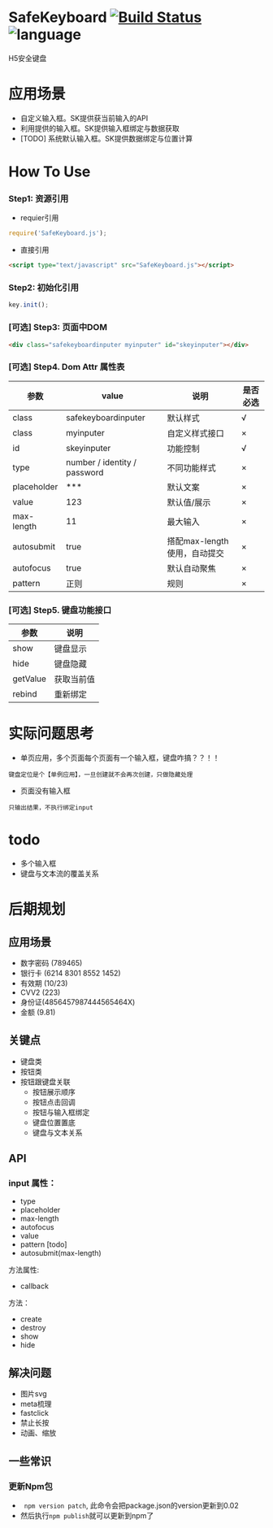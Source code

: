 

# SafeKeyboard [![Build Status](https://travis-ci.org/kevinyan/SafeKeyboard.png?branch=master)](https://travis-ci.org/kevinyan/SafeKeyboard)  ![language](https://img.shields.io/badge/language-javascript-orange.svg)
H5安全键盘


# 应用场景
- 自定义输入框。SK提供获当前输入的API
- 利用提供的输入框。SK提供输入框绑定与数据获取
- [TODO] 系统默认输入框。SK提供数据绑定与位置计算


# How To Use

### Step1: 资源引用

- requier引用

```js
require('SafeKeyboard.js');
```

- 直接引用

``` html    
<script type="text/javascript" src="SafeKeyboard.js"></script>
```

### Step2: 初始化引用
```js
key.init();
```


### [可选] Step3: 页面中DOM

```html
<div class="safekeyboardinputer myinputer" id="skeyinputer"></div>
```




### [可选] Step4. Dom Attr 属性表

参数 | value | 说明 | 是否必选
---|--- |--- |--- |
class | safekeyboardinputer | 默认样式 | √
class | myinputer | 自定义样式接口 | ×
id | skeyinputer | 功能控制 | √
type | number / identity / password | 不同功能样式 | ×
placeholder | *** | 默认文案 | ×
value | 123 | 默认值/展示 | ×
max-length | 11 | 最大输入 | ×
autosubmit | true | 搭配max-length使用，自动提交 | ×
autofocus | true | 默认自动聚焦 | ×
pattern | 正则 | 规则 | ×

### [可选] Step5. 键盘功能接口

参数 | 说明
---|---
show |  键盘显示
hide | 键盘隐藏
getValue | 获取当前值
rebind | 重新绑定


# 实际问题思考
- 单页应用，多个页面每个页面有一个输入框，键盘咋搞？？！！

```
键盘定位是个【单例应用】，一旦创建就不会再次创建，只做隐藏处理
```

- 页面没有输入框

```
只输出结果，不执行绑定input

```


# todo
- 多个输入框
- 键盘与文本流的覆盖关系








# 后期规划

## 应用场景
- 数字密码 (789465)
- 银行卡 (6214 8301 8552 1452)
- 有效期 (10/23)
- CVV2 (223)
- 身份证(4856457987444565464X)
- 金额 (9.81)

## 关键点
- 键盘类
- 按钮类
- 按钮跟键盘关联
	- 按钮展示顺序
	- 按钮点击回调
	- 按钮与输入框绑定
	- 键盘位置置底
	- 键盘与文本关系

## API

### input 属性：
- type
- placeholder
- max-length
- autofocus
- value
- pattern [todo]
- autosubmit(max-length)


方法属性:
- callback

方法：
- create
- destroy
- show
- hide

## 解决问题

- 图片svg
- meta梳理
- fastclick
- 禁止长按
- 动画、缩放



## 一些常识
### 更新Npm包

- ``` npm version patch```, 此命令会把package.json的version更新到0.02
- 然后执行```npm publish```就可以更新到npm了

